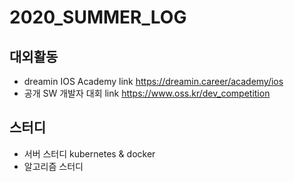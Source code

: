 # 2020_SUMMER_LOG

## 대외활동
- dreamin IOS Academy
link <https://dreamin.career/academy/ios>
- 공개 SW 개발자 대회
link <https://www.oss.kr/dev_competition>

## 스터디
- 서버 스터디
kubernetes & docker
- 알고리즘 스터디
